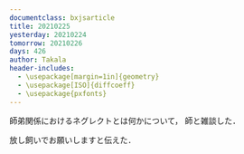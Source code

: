 ```yaml
---
documentclass: bxjsarticle
title: 20210225
yesterday: 20210224
tomorrow: 20210226
days: 426
author: Takala
header-includes:
  - \usepackage[margin=1in]{geometry}
  - \usepackage[ISO]{diffcoeff}
  - \usepackage{pxfonts}
---
```



師弟関係におけるネグレクトとは何かについて，
師と雑談した．



放し飼いでお願いしますと伝えた．